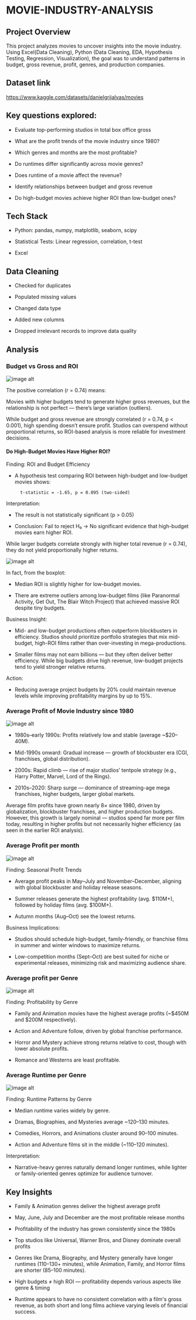 # MOVIE-INDUSTRY-ANALYSIS

## Project Overview

This project analyzes movies to uncover insights into the movie industry. Using Excel(Data Cleaning), Python (Data Cleaning, EDA, Hypothesis Testing, Regression, Visualization), the goal was to understand patterns in budget, gross revenue, profit, genres, and production companies.


## Dataset link

https://www.kaggle.com/datasets/danielgrijalvas/movies

## Key questions explored:

* Evaluate top-performing studios in total box office gross

* What are the profit trends of the movie industry since 1980?

* Which genres and months are the most profitable?

* Do runtimes differ significantly across movie genres?

* Does runtime of a movie affect the revenue?

* Identify relationships between budget and gross revenue

* Do high-budget movies achieve higher ROI than low-budget ones?



## Tech Stack

* Python: pandas, numpy, matplotlib, seaborn, scipy

* Statistical Tests: Linear regression, correlation, t-test
  
* Excel

## Data Cleaning

* Checked for duplicates

* Populated missing values

* Changed data type

* Added new columns

* Dropped irrelevant records to improve data quality


## Analysis

### Budget vs Gross and ROI

![image alt](https://github.com/ajoalenjeen/MOVIE-INDUSTRY-ANALYSIS/blob/2396b3f0bdeb123547fb84ac76945cf211e87877/Image/Screenshot%202025-10-13%20153611.png)

The positive correlation (r = 0.74) means:

Movies with higher budgets tend to generate higher gross revenues, but the relationship is not perfect — there’s large variation (outliers).

While budget and gross revenue are strongly correlated (r = 0.74, p < 0.001), high spending doesn’t ensure profit. Studios can overspend without proportional returns, so ROI-based analysis is more reliable for investment decisions.

#### Do High-Budget Movies Have Higher ROI?

Finding: ROI and Budget Efficiency

* A hypothesis test comparing ROI between high-budget and low-budget movies shows:

        t-statistic = -1.65, p = 0.095 (two-sided)

Interpretation:
* The result is not statistically significant (p > 0.05)
  
* Conclusion: Fail to reject H₀ → No significant evidence that high-budget movies earn higher ROI.

While larger budgets correlate strongly with higher total revenue (r = 0.74), they do not yield proportionally higher returns.

![image alt](https://github.com/ajoalenjeen/MOVIE-INDUSTRY-ANALYSIS/blob/a8bbceaee6faa17b540fd84b0d7ba4dab6e16815/Image/Screenshot%202025-10-13%20153635.png)

In fact, from the boxplot:

* Median ROI is slightly higher for low-budget movies.

* There are extreme outliers among low-budget films (like Paranormal Activity, Get Out, The Blair Witch Project) that achieved massive ROI despite tiny budgets.

Business Insight:

* Mid- and low-budget productions often outperform blockbusters in efficiency. Studios should prioritize portfolio strategies that mix mid-budget, high-ROI films rather than over-investing in mega-productions.

* Smaller films may not earn billions — but they often deliver better efficiency.
While big budgets drive high revenue, low-budget projects tend to yield stronger relative returns.

Action:

* Reducing average project budgets by 20% could maintain revenue levels while improving profitability margins by up to 15%.

### Average Profit of Movie Industry since 1980

![image alt](https://github.com/ajoalenjeen/MOVIE-INDUSTRY-ANALYSIS/blob/c1e75624db99371f11aa5a1135b542ef2559bd18/Image/Screenshot%202025-10-15%20143048.png)

* 1980s–early 1990s: Profits relatively low and stable (average ~$20–40M).

* Mid-1990s onward: Gradual increase — growth of blockbuster era (CGI, franchises, global distribution).

* 2000s: Rapid climb — rise of major studios’ tentpole strategy (e.g., Harry Potter, Marvel, Lord of the Rings).

* 2010s–2020: Sharp surge — dominance of streaming-age mega franchises, higher budgets, larger global markets.

Average film profits have grown nearly 8× since 1980, driven by globalization, blockbuster franchises, and higher production budgets.
However, this growth is largely nominal — studios spend far more per film today, resulting in higher profits but not necessarily higher efficiency (as seen in the earlier ROI analysis).

### Average Profit per month

![image alt](https://github.com/ajoalenjeen/MOVIE-INDUSTRY-ANALYSIS/blob/849956c022041ab4419ebb7d1a941ebbad56d7bb/Image/Screenshot%202025-10-15%20143211.png)

Finding: Seasonal Profit Trends

* Average profit peaks in May–July and November–December, aligning with global blockbuster and holiday release seasons.

* Summer releases generate the highest profitability (avg. $110M+), followed by holiday films (avg. $100M+).

* Autumn months (Aug–Oct) see the lowest returns.

Business Implications:

* Studios should schedule high-budget, family-friendly, or franchise films in summer and winter windows to maximize returns.

* Low-competition months (Sept–Oct) are best suited for niche or experimental releases, minimizing risk and maximizing audience share.

### Average profit per Genre

![image alt](https://github.com/ajoalenjeen/MOVIE-INDUSTRY-ANALYSIS/blob/d375f5703b1d6842b895d2a70386935c64cceeec/Image/Screenshot%202025-10-15%20143236.png)

Finding: Profitability by Genre

* Family and Animation movies have the highest average profits (~$450M and $200M respectively).

* Action and Adventure follow, driven by global franchise performance.

* Horror and Mystery achieve strong returns relative to cost, though with lower absolute profits.

* Romance and Westerns are least profitable.

### Average Runtime per Genre

![image alt](https://github.com/ajoalenjeen/MOVIE-INDUSTRY-ANALYSIS/blob/1187f878a39ba8ae79be4bd98d1a531b54514234/Image/Screenshot%202025-10-15%20143250.png)

Finding: Runtime Patterns by Genre

* Median runtime varies widely by genre.

* Dramas, Biographies, and Mysteries average ~120–130 minutes.

* Comedies, Horrors, and Animations cluster around 90–100 minutes.

* Action and Adventure films sit in the middle (~110–120 minutes).

Interpretation:

* Narrative-heavy genres naturally demand longer runtimes, while lighter or family-oriented genres optimize for audience turnover.

## Key Insights

* Family & Animation genres deliver the highest average profit

* May, June, July and December are the most profitable release months

* Profitability of the industry has grown consistently since the 1980s

* Top studios like Universal, Warner Bros, and Disney dominate overall profits

* Genres like Drama, Biography, and Mystery generally have longer runtimes (110–130+ minutes), while Animation, Family, and Horror films are shorter (85–100 minutes).

* High budgets ≠ high ROI — profitability depends various aspects like genre & timing

* Runtime appears to have no consistent correlation with a film's gross revenue, as both short and long films achieve varying levels of financial success.
  
  

